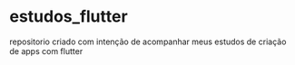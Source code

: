# estudos_flutter
repositorio criado com intenção de acompanhar meus estudos de criação de apps com flutter
